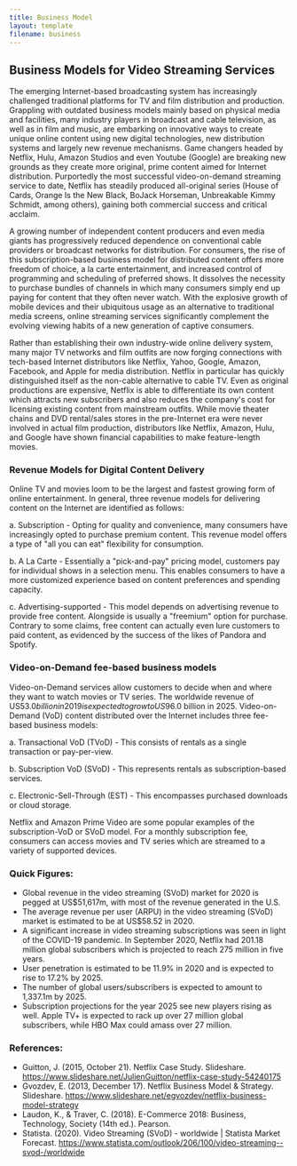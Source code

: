 ```yaml
---
title: Business Model
layout: template
filename: business
--- 
```


## Business Models for Video Streaming Services

The emerging Internet-based broadcasting system has increasingly challenged traditional platforms for TV and film distribution and production. Grappling with outdated business models mainly based on physical media and facilities, many industry players in broadcast and cable television, as well as in film and music, are embarking on innovative ways to create unique online content using new digital technologies, new distribution systems and largely new revenue mechanisms. 
Game changers headed by Netflix, Hulu, Amazon Studios and even Youtube (Google) are breaking new grounds as they create more original, prime content aimed for Internet distribution. Purportedly the most successful video-on-demand streaming service to date, Netflix has steadily produced all-original series (House of Cards, Orange Is the New Black, BoJack Horseman, Unbreakable Kimmy Schmidt, among others), gaining both commercial success and critical acclaim. 

A growing number of independent content producers and even media giants has progressively reduced dependence on conventional cable providers or broadcast networks for distribution. For consumers, the rise of this subscription-based business model for distributed content offers more freedom of choice, a la carte entertainment, and increased control of programming and scheduling of preferred shows. It dissolves the necessity to purchase bundles of channels in which many consumers simply end up paying for content that they often never watch. With the explosive growth of mobile devices and their ubiquitous usage as an alternative to traditional media screens, online streaming services significantly complement the evolving viewing habits of a new generation of captive consumers. 

Rather than establishing their own industry-wide online delivery system, many major TV networks and film outfits are now forging connections with tech-based Internet distributors like Netflix, Yahoo, Google, Amazon, Facebook, and Apple for media distribution. Netflix in particular has quickly distinguished itself as the non-cable alternative to cable TV. Even as original productions are expensive, Netflix is able to differentiate its own content which attracts new subscribers and also reduces the company's cost for licensing existing content from mainstream outfits. While movie theater chains and DVD rental/sales stores in the pre-Internet era were never involved in actual film production, distributors like Netflix, Amazon, Hulu, and Google have shown financial capabilities to make feature-length movies. 

### Revenue Models for Digital Content Delivery

Online TV and movies loom to be the largest and fastest growing form of online entertainment. In general, three revenue models for delivering content on the Internet are identified as follows: 

a. Subscription - Opting for quality and convenience, many consumers have increasingly opted to purchase premium content. This revenue model offers a type of "all you can eat" flexibility for consumption.

b. A La Carte - Essentially a "pick-and-pay" pricing model, customers pay for individual shows in a selection menu. This enables consumers to have a more customized experience based on content preferences and spending capacity.

c. Advertising-supported - This model depends on advertising revenue to provide free content. Alongside is  usually a "freemium" option for purchase. Contrary to some claims, free content can actually even lure customers to paid content, as evidenced by the success of the likes of Pandora and Spotify.

### Video-on-Demand fee-based business models

Video-on-Demand services allow customers to decide when and where they want to watch movies or TV series. The worldwide revenue of US$53.0 billion in 2019 is expected to grow to US$96.0 billion in 2025. Video-on-Demand (VoD) content distributed over the Internet includes three fee-based business models: 

a. Transactional VoD (TVoD) - This consists of rentals as a single transaction or pay-per-view. 

b. Subscription VoD (SVoD) - This represents rentals as subscription-based services.

c. Electronic-Sell-Through (EST) - This encompasses purchased downloads or cloud storage. 

Netflix and Amazon Prime Video are some popular examples of the subscription-VoD or SVoD model. For a monthly subscription fee, consumers can access movies and TV series which are streamed to a variety of supported devices. 

### Quick Figures:

* Global revenue in the video streaming (SVoD) market for 2020 is pegged at US$51,617m, with most of the revenue generated in the U.S.
* The average revenue per user (ARPU) in the video streaming (SVoD) market is estimated to be at US$58.52 in 2020.
* A significant increase in video streaming subscriptions was seen in light of the COVID-19 pandemic. In September 2020, Netflix had 201.18 million global subscribers which is projected to reach 275 million in five years. 
* User penetration is estimated to be 11.9% in 2020 and is expected to rise to 17.2% by 2025.
* The number of global users/subscribers is expected to amount to 1,337.1m by 2025.
* Subscription projections for the year 2025 see new players rising as well. Apple TV+ is expected to rack up over 27 million global subscribers, while HBO Max could amass over 27 million.

### References:
* Guitton, J. (2015, October 21). Netflix Case Study. Slideshare. https://www.slideshare.net/JulienGuitton/netflix-case-study-54240175
* Gvozdev, E. (2013, December 17). Netflix Business Model & Strategy. Slideshare. https://www.slideshare.net/egvozdev/netflix-business-model-strategy
* Laudon, K., & Traver, C. (2018). E-Commerce 2018: Business, Technology, Society (14th ed.). Pearson.
* Statista. (2020). Video Streaming (SVoD) - worldwide | Statista Market Forecast. https://www.statista.com/outlook/206/100/video-streaming--svod-/worldwide
